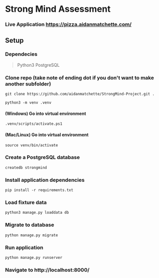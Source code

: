 # Strong Mind Assessment

### Live Application https://pizza.aidanmatchette.com/

## Setup

### Dependecies
> Python3
> PostgreSQL


### Clone repo (take note of ending dot if you don't want to make another subfolder)
~~~
git clone https://github.com/aidanmatchette/StrongMind-Project.git .
~~~

~~~
python3 -m venv .venv
~~~

#### (Windows) Go into virtual environment
~~~
.venv/scripts/activate.ps1
~~~

#### (Mac/Linux) Go into virtual environment
~~~
source venv/bin/activate
~~~

### Create a PostgreSQL database
~~~
createdb strongmind
~~~

### Install application dependencies
~~~.ve
pip install -r requirements.txt
~~~

### Load fixture data
~~~
python3 manage.py loaddata db
~~~

### Migrate to database
~~~
python manage.py migrate
~~~

### Run application 
~~~
python manage.py runserver
~~~

### Navigate to http://localhost:8000/

